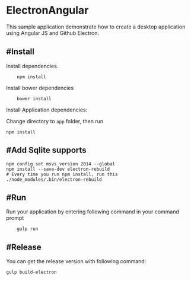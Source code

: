 # ElectronAngular

This sample application demonstrate how to create a desktop application using Angular JS and Github Electron.



#Install
---

Install dependencies.

```
	npm install
```

Install bower dependencies

```
	bower install
```

Install Application dependencies:

Change directory to ```app``` folder, then run

```
npm install
```

#Add Sqlite supports
---
```
npm config set msvs_version 2014 --global
npm install --save-dev electron-rebuild
# Every time you run npm install, run this
./node_modules/.bin/electron-rebuild
```


#Run
---

Run your application by entering following command in your command prompt

```
	gulp run
```

#Release
---

You can get the release version with following command:

```
gulp build-electron
```
